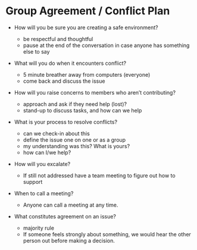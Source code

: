 # Group Agreement / Conflict Plan

- How will you be sure you are creating a safe environment?
  - be respectful and thoughtful
  - pause at the end of the conversation in case anyone has something else to say

- What will you do when it encounters conflict?
  - 5 minute breather away from computers (everyone)
  - come back and discuss the issue

- How will you raise concerns to members who aren’t contributing?
  - approach and ask if they need help (lost)?
  - stand-up to discuss tasks, and how can we help

- What is your process to resolve conflicts?
  - can we check-in about this
  - define the issue one on one or as a group
  - my understanding was this? What is yours?
  - how can I/we help?

- How will you excalate?
  - If still not addressed have a team meeting to figure out how to support

- When to call a meeting?
  - Anyone can call a meeting at any time.

- What constitutes agreement on an issue?
  - majority rule
  - If someone feels strongly about something, we would hear the other person out before making a decision.
